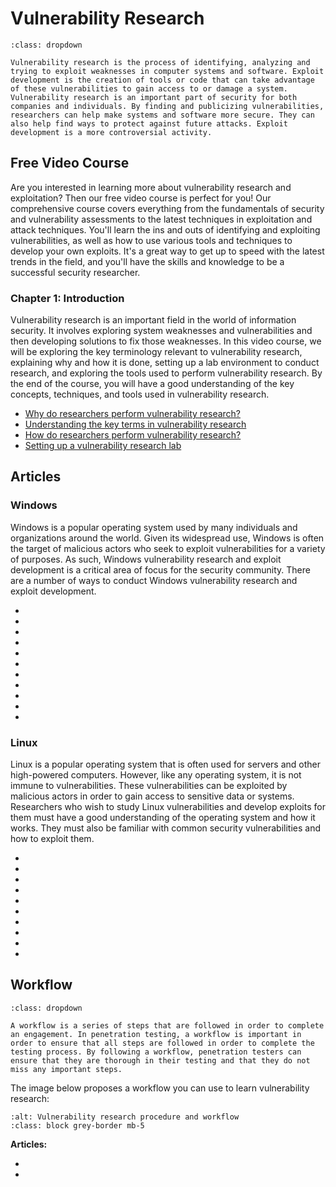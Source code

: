 # Vulnerability Research

```{admonition} What is Vulnerability Research and Exploitation?
:class: dropdown

Vulnerability research is the process of identifying, analyzing and trying to exploit weaknesses in computer systems and software. Exploit development is the creation of tools or code that can take advantage of these vulnerabilities to gain access to or damage a system. Vulnerability research is an important part of security for both companies and individuals. By finding and publicizing vulnerabilities, researchers can help make systems and software more secure. They can also help find ways to protect against future attacks. Exploit development is a more controversial activity.
```

## Free Video Course

Are you interested in learning more about vulnerability research and exploitation? Then our free video course is perfect for you! Our comprehensive course covers everything from the fundamentals of security and vulnerability assessments to the latest techniques in exploitation and attack techniques. You'll learn the ins and outs of identifying and exploiting vulnerabilities, as well as how to use various tools and techniques to develop your own exploits. It's a great way to get up to speed with the latest trends in the field, and you'll have the skills and knowledge to be a successful security researcher.

### Chapter 1: Introduction

Vulnerability research is an important field in the world of information security. It involves exploring system weaknesses and vulnerabilities and then developing solutions to fix those weaknesses. In this video course, we will be exploring the key terminology relevant to vulnerability research, explaining why and how it is done, setting up a lab environment to conduct research, and exploring the tools used to perform vulnerability research. By the end of the course, you will have a good understanding of the key concepts, techniques, and tools used in vulnerability research.

- [Why do researchers perform vulnerability research?](https://youtu.be/lD34wkOcCRE)
- [Understanding the key terms in vulnerability research](https://youtu.be/9ndLyvn4byg)
- [How do researchers perform vulnerability research?](https://youtu.be/zzHZ3is-zbA)
- [Setting up a vulnerability research lab](https://youtu.be/PRXXGSKvcAI)

## Articles

### Windows

Windows is a popular operating system used by many individuals and organizations around the world. Given its widespread use, Windows is often the target of malicious actors who seek to exploit vulnerabilities for a variety of purposes. As such, Windows vulnerability research and exploit development is a critical area of focus for the security community. There are a number of ways to conduct Windows vulnerability research and exploit development.

* [](windows-exploitation-seh-based-overflow)
* [](basic-windows-shellcoding)
* [](windows-egg-hunting)
* [](windows-universal-shellcoding-x86)
* [](hands-on-windows-shellcoding-create-rop-via-mona.py)
* [](windows-exploit-countermeasures-part-1)
* [](windows-exploitation-stack-overflow-part-1)
* [](windows-exploitation-stack-overflow-part-2)
* [](powershell-shellcode-part-1)
* [](powershell-shellcode-part-2)
* [](dll-injection)

### Linux

Linux is a popular operating system that is often used for servers and other high-powered computers. However, like any operating system, it is not immune to vulnerabilities. These vulnerabilities can be exploited by malicious actors in order to gain access to sensitive data or systems. Researchers who wish to study Linux vulnerabilities and develop exploits for them must have a good understanding of the operating system and how it works. They must also be familiar with common security vulnerabilities and how to exploit them.

* [](introduction-to-linux-binary-exploitation-part-1)
* [](linux-exploitation-stack-smashing)
* [](linux-exploitation-abusing-eip)
* [](linux-exploitation-evading-exploit-protection)
* [](linux-exploitation-basic-linux-shellcoding)
* [](linux-exploitation-linux-reverse-tcp-shellcode)
* [](linux-exploitation-x64-shellcode)
* [](linux-exploitation-format-string-vulnerabilities-and-exploitation)
* [](linux-rop-exploitation-example)
* [](linux-exploitation-advanced-exploit-protection-evasion)

## Workflow

```{admonition} What is a workflow?
:class: dropdown

A workflow is a series of steps that are followed in order to complete an engagement. In penetration testing, a workflow is important in order to ensure that all steps are followed in order to complete the testing process. By following a workflow, penetration testers can ensure that they are thorough in their testing and that they do not miss any important steps. 
```

The image below proposes a workflow you can use to learn vulnerability research:

```{thumbnail} ../images/procedures/vulnerability-research-and-exploitation.svg
:alt: Vulnerability research procedure and workflow
:class: block grey-border mb-5
```

**Articles:**

* [](introduction-to-the-vulnerability-research-and-exploitation-workflow)
* [](using-contextual-analysis-to-decide-on-a-target-software-for-vulnerability-research)
